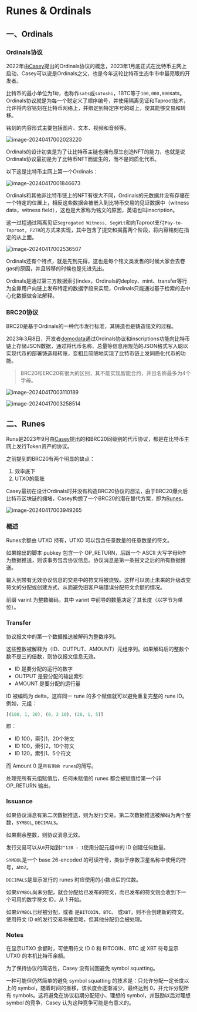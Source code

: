 # Runes & Ordinals

## 一、Ordinals

### Ordinals协议

2022年由[Casey](https://twitter.com/rodarmor)提出的Ordinals协议的概念，2023年1月底正式在比特币主网上启动，Casey可以说是Ordinals之父，也是今年这轮比特币生态牛市中最亮眼的开发者。

比特币的最小单位为1`聪`，也称作`sats`或`satoshi`，1BTC等于`100,000,000`sats。Ordinals协议就是为每一个聪定义了顺序编号，并使用隔离见证和Taproot技术，允许将内容铭刻在比特币网络上，并绑定到特定序号的聪上，使其能够交易和转移。

铭刻的内容形式主要包括图片、文本、视频和音频等。

![image-20240417002023220](imgs/image-20240417002023220.png)

Ordinals的设计初衷是为了让比特币主链也拥有原生创造NFT的能力，也就是说Ordinals协议最初是为了比特币NFT而诞生的，而不是同质化代币。

以下这是比特币主网上第一个Ordinals：

![image-20240417001846673](imgs/image-20240417001846673.png)

Ordinals和其他非比特币链上的NFT有很大不同，Ordinals的元数据并没有存储在一个特定的位置上，相反这些数据会被嵌入到比特币交易的见证数据中（witness data，witness field），这也是大家称为铭文的原因，英语也叫inscription。

这一过程通过隔离见证`Segregated Witness, SegWit`和向Taproot支付`Pay-to-Taproot, P2TR`的方式来实现，其中包含了提交和揭露两个阶段，将内容铭刻在指定的从上面。

![image-20240417002536507](imgs/image-20240417002536507.png)

Ordinals还有个特点，就是先到先得，这也是每个铭文类发售的时候大家会去卷gas的原因，并且转移的时候也是先进先出。

Ordinals是通过第三方数据索引index，Ordinals的deploy、mint、transfer等行为全靠用户向链上发布特定的数据字段来实现，Ordinals只能通过基于检索的去中心化数据做合法解释。

### BRC20协议

BRC20是基于Ordinals的一种代币发行标准，其铸造也是铸造铭文的过程。

2023年3月8日，开发者[domodata](https://twitter.com/domodata)通过Ordinals协议和inscriptions功能向比特币链上存储JSON数据，通过将代币名称、总量等信息用规范的JSON格式写入聪以实现代币的部署铸造和转账，变相且简陋地实现了比特币链上发同质化代币的功能。

> BRC20和ERC20有很大的区别，其不能实现智能合约，并且名称最多为4个字母。

![image-20240417003110189](imgs/image-20240417003110189.png)

![image-20240417003258514](imgs/image-20240417003258514.png)

## 二、Runes

Runs是2023年9月由[Casey](https://twitter.com/rodarmor)提出的和BRC20同级别的代币协议，都是在比特币主网上发行Token资产的协议。

之前提到的BRC20有两个明显的缺点：

1. 效率底下
2. UTXO的膨胀

Casey最初在设计Ordinals时并没有构造BRC20协议的想法，由于BRC20爆火后比特币区块链的拥堵，Casey构想了一个BRC20的潜在替代方案，即为[Runes](https://casey.github.io/blog/runes/)。

![image-20240417003949265](imgs/image-20240417003949265.png)

### 概述

Runes余额由 UTXO 持有，UTXO 可以包含任意数量的任意数量的符文。

如果输出的脚本 pubkey 包含一个 OP_RETURN，后跟一个 ASCII 大写字母R作为数据推送，则该事务包含协议信息。协议消息是第一条报文之后的所有数据推送。

输入到带有无效协议信息的交易中的符文将被烧毁。这样可以防止未来的升级改变符文的分配或创建方式，从而避免旧客户端错误分配符文余额的情况。

前缀 varint 为整数编码，其中 varint 中前导的数量决定了其长度（以字节为单位）。

### Transfer

协议报文中的第一个数据推送被解码为整数序列。

这些整数被解释为（ID、OUTPUT、AMOUNT）元组序列。如果解码后的整数个数不是三的倍数，则协议报文信息无效。

- ID 是要分配的运行的数字 
- OUTPUT 是要分配的输出索引
- AMOUNT 是要分配的运行量

ID 被编码为 delta，这样同一 rune 的多个赋值就可以避免重复完整的 rune ID。例如，元组：

```rust
[(100, 1, 20), (0, 2 10), (20, 1, 5)]
```

即：

- ID 100，索引1，20个符文
- ID 100，索引2，10个符文
- ID 120，索引1、5个符文

而 Amount 0 是`所有剩余 runes`的简写。

处理完所有元组赋值后，任何未赋值的 runes 都会被赋值给第一个非 OP_RETURN 输出。

### Issuance

如果协议消息有第二次数据推送，则为发行交易。第二次数据推送被解码为两个整数，`SYMBOL`, `DECIMALS`。

如果剩余整数，则协议消息无效。

发行交易可以从`0`开始到`2^128 - 1`使用分配元组中的 ID 创建任何数量。

`SYMBOL`是一个 base 26-encoded 的可读符号，类似于序数卫星名称中使用的符号，`A`to`Z`。

`DECIMALS`是显示发行的 runes 时应使用的小数点后的位数。

如果`SYMBOL`尚未分配，就会分配给已发布的符文，而已发布的符文则会收到下一个可用的数字符文 ID，从 1 开始。

如果`SYMBOL`已经被分配，或者 是`BITCOIN`、`BTC`、 或`XBT`，则不会创建新的符文。使用符文 ID `0`的发行交易将被忽略，但其他分配仍会被处理。

### Notes

在显示UTXO 余额时，可使用符文 ID 0 和 BITCOIN、BTC 或 XBT 符号显示 UTXO 的本机比特币余额。

为了保持协议的简洁性，Casey 没有试图避免 symbol squatting。

一种可能但仍然简单的避免 symbol squatting 的技术是：只允许分配一定长度以上的 symbol，随着时间的推移，该长度会逐渐减少，最终达到 0，并允许分配所有 symbols。这将避免在协议初期分配短小、理想的 symbol，并鼓励以后对理想 symbol 的竞争，Casey 认为这种竞争可能是有意义的。